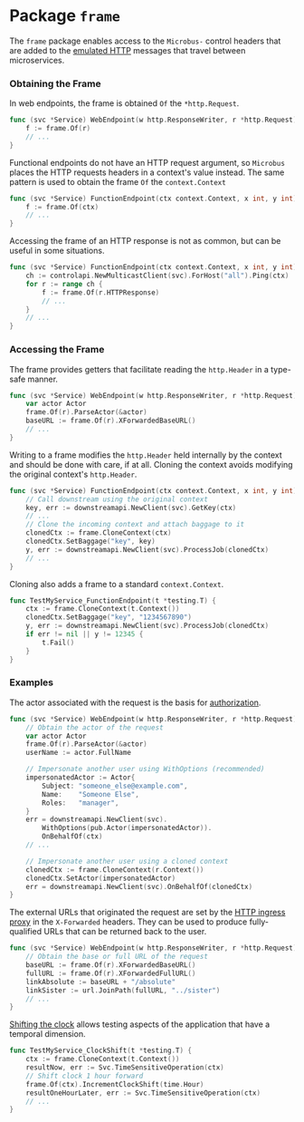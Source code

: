 # Package `frame`

The `frame` package enables access to the `Microbus-` control headers that are added to the [emulated HTTP](../blocks/unicast.md) messages that travel between microservices.

### Obtaining the Frame

In web endpoints, the frame is obtained `Of` the `*http.Request`.

```go
func (svc *Service) WebEndpoint(w http.ResponseWriter, r *http.Request) (err error) {
	f := frame.Of(r)
	// ...
}
```

Functional endpoints do not have an HTTP request argument, so `Microbus` places the HTTP requests headers in a context's value instead. The same pattern is used to obtain the frame `Of` the `context.Context`

```go
func (svc *Service) FunctionEndpoint(ctx context.Context, x int, y int) (ok bool, err error) {
	f := frame.Of(ctx)
	// ...
}
```

Accessing the frame of an HTTP response is not as common, but can be useful in some situations.

```go
func (svc *Service) FunctionEndpoint(ctx context.Context, x int, y int) (ok bool, err error) {
	ch := controlapi.NewMulticastClient(svc).ForHost("all").Ping(ctx)
	for r := range ch {
		f := frame.Of(r.HTTPResponse)
		// ...
	}
	// ...
}
```

### Accessing the Frame

The frame provides getters that facilitate reading the `http.Header` in a type-safe manner.

```go
func (svc *Service) WebEndpoint(w http.ResponseWriter, r *http.Request) (err error) {
	var actor Actor
	frame.Of(r).ParseActor(&actor)
	baseURL := frame.Of(r).XForwardedBaseURL()
	// ...
}
```

Writing to a frame modifies the `http.Header` held internally by the context and should be done with care, if at all.
Cloning the context avoids modifying the original context's `http.Header`.

```go
func (svc *Service) FunctionEndpoint(ctx context.Context, x int, y int) (z int, err error) {
	// Call downstream using the original context
	key, err := downstreamapi.NewClient(svc).GetKey(ctx)
	// ...
	// Clone the incoming context and attach baggage to it
	clonedCtx := frame.CloneContext(ctx)
	clonedCtx.SetBaggage("key", key)
	y, err := downstreamapi.NewClient(svc).ProcessJob(clonedCtx)
	// ...
}
```

Cloning also adds a frame to a standard `context.Context`.

```go
func TestMyService_FunctionEndpoint(t *testing.T) {
	ctx := frame.CloneContext(t.Context())
	clonedCtx.SetBaggage("key", "1234567890")
	y, err := downstreamapi.NewClient(svc).ProcessJob(clonedCtx)
	if err != nil || y != 12345 {
		t.Fail()
	}
}
```

### Examples

The actor associated with the request is the basis for [authorization](../blocks/authorization.md).

```go
func (svc *Service) WebEndpoint(w http.ResponseWriter, r *http.Request) (err error) {
	// Obtain the actor of the request
	var actor Actor
	frame.Of(r).ParseActor(&actor)
	userName := actor.FullName

	// Impersonate another user using WithOptions (recommended)
	impersonatedActor := Actor{
		Subject: "someone_else@example.com",
		Name:    "Someone Else",
		Roles:   "manager",
	}
	err = downstreamapi.NewClient(svc).
		WithOptions(pub.Actor(impersonatedActor)).
		OnBehalfOf(ctx)
	// ...

	// Impersonate another user using a cloned context
	clonedCtx := frame.CloneContext(r.Context())
	clonedCtx.SetActor(impersonatedActor)
	err = downstreamapi.NewClient(svc).OnBehalfOf(clonedCtx)
}
```

The external URLs that originated the request are set by the [HTTP ingress proxy](../structure/coreservices-httpingress.md) in the `X-Forwarded` headers. They can be used to produce fully-qualified URLs that can be returned back to the user.

```go
func (svc *Service) WebEndpoint(w http.ResponseWriter, r *http.Request) (err error) {
	// Obtain the base or full URL of the request
	baseURL := frame.Of(r).XForwardedBaseURL()
	fullURL := frame.Of(r).XForwardedFullURL()
	linkAbsolute := baseURL + "/absolute"
	linkSister := url.JoinPath(fullURL, "../sister")
	// ...
}
```

[Shifting the clock](../blocks/integration-testing.md#shifting-the-clock) allows testing aspects of the application that have a temporal dimension.

```go
func TestMyService_ClockShift(t *testing.T) {
	ctx := frame.CloneContext(t.Context())
	resultNow, err := Svc.TimeSensitiveOperation(ctx)
	// Shift clock 1 hour forward
	frame.Of(ctx).IncrementClockShift(time.Hour)
	resultOneHourLater, err := Svc.TimeSensitiveOperation(ctx)
	// ...
}
```
